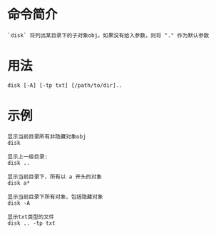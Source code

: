 # 命令简介 

	`disk` 将列出某目录下的子对象obj。如果没有给入参数，则将 "." 作为默认参数

# 用法

	disk [-A] [-tp txt] [/path/to/dir]..
	
# 示例

	显示当前目录所有非隐藏对象obj
	disk
	
	显示上一级目录:
	disk ..
	
	显示当前目录下，所有以 a 开头的对象
	disk a*
	
	显示当前目录下所有对象，包括隐藏对象
	disk -A
	
	显示txt类型的文件
	disk .. -tp txt
	
	
